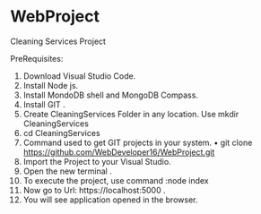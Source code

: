 # WebProject
Cleaning Services Project

PreRequisites:

1) Download Visual Studio Code.
2) Install Node js.
3) Install MondoDB shell and MongoDB Compass.
4) Install GIT .
5) Create CleaningServices Folder in any location. Use mkdir CleaningServices
6) cd CleaningServices
7) Command used to get GIT projects in your system.
   •	git clone https://github.com/WebDeveloper16/WebProject.git
8) Import the Project to your Visual Studio.
9) Open the new terminal . 
10) To execute the project, use command :node index
11) Now go to Url: https://localhost:5000 .
12) You will see application opened in the browser.

